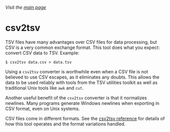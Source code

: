 _Visit the [main page](../README.md)_

# csv2tsv

TSV files have many advantages over CSV files for data processing, but CSV is a very common exchange format. This tool does what you expect: convert CSV data to TSV. Example:
```
$ csv2tsv data.csv > data.tsv
```

Using a `csv2tsv` converter is worthwhile even when a CSV file is not believed to use CSV escapes, as it eliminates any doubts. This allows the data to be used reliably with tools from the TSV utilities toolkit as well as traditional Unix tools like `awk` and `cut`.

Another useful benefit of the `csv2tsv` converter is that it normalizes newlines. Many programs generate Windows newlines when exporting in CSV format, even on Unix systems.

CSV files come in different formats. See the [csv2tsv reference](../docs/ToolReference.md#csv2tsv-reference) for details of how this tool operates and the format variations handled.
